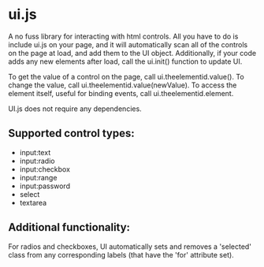 ui.js
=====

A no fuss library for interacting with html controls. All you have to do is include ui.js on your page, and it will automatically scan all of the controls on the page at load, and add them to the UI object. Additionally, if your code adds any new elements after load, call the ui.init() function to update UI.

To get the value of a control on the page, call ui.theelementid.value(). To change the value, call ui.theelementid.value(newValue). To access the element itself, useful for binding events, call ui.theelementid.element.

UI.js does not require any dependencies.

Supported control types:
------------------------

* input:text
* input:radio
* input:checkbox
* input:range
* input:password
* select
* textarea

Additional functionality:
-------------------------

For radios and checkboxes, UI automatically sets and removes a 'selected' class from any corresponding labels (that have the 'for' attribute set).
